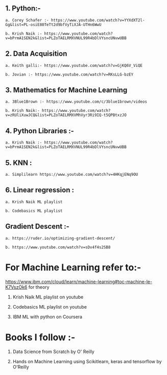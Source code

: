 ## 1. Python:-

    a. Corey Schafer :- https://www.youtube.com/watch?v=YYXdXT2l-Gg&list=PL-osiE80TeTt2d9bfVyTiXJA-UTHn6WwU
    
    b. Krish Naik :- https://www.youtube.com/watch?v=bPrmA1SEN2k&list=PLZoTAELRMXVNUL99R4bDlVYsncUNvwUBB
    
## 2. Data Acquisition

    a. Keith galli:- https://www.youtube.com/watch?v=GjKQ6V_ViQE
    
    b. Jovian :- https://www.youtube.com/watch?v=RKsLLG-bzEY

## 3. Mathematics for Machine Learning

    a. 3Blue1Brown :- https://www.youtube.com/c/3blue1brown/videos
    
    b. Krish Naik:- https://www.youtube.com/watch?v=zRUliXuwJCQ&list=PLZoTAELRMXVMhVyr3Ri9IQ-t5QPBtxzJO
   
## 4. Python Libraries :- 

    a. Krish Naik :- https://www.youtube.com/watch?v=bPrmA1SEN2k&list=PLZoTAELRMXVNUL99R4bDlVYsncUNvwUBB
    
## 5. KNN :

    a. Simplilearn https://www.youtube.com/watch?v=4HKqjENq9OU 

## 6.  Linear regression :
    
    a. Krish Naik ML playlist
    
    b. Codebasics ML playlist

## Gradient Descent :- 

    a. https://ruder.io/optimizing-gradient-descent/ 
    
    b. https://www.youtube.com/watch?v=sDv4f4s2SB8
    
# For Machine Learning refer to:- 

https://www.ibm.com/cloud/learn/machine-learning#toc-machine-le-K7VszOk6 for theory

1. Krish Naik ML playlist on youtube

2. Codebasics ML playlist on youtube

3. IBM ML with python on Coursera

# Books I follow :- 

1. Data Science from Scratch by O' Reilly

2. Hands on Machine Learning using Scikitlearn, keras and tensorflow by O'Reilly
